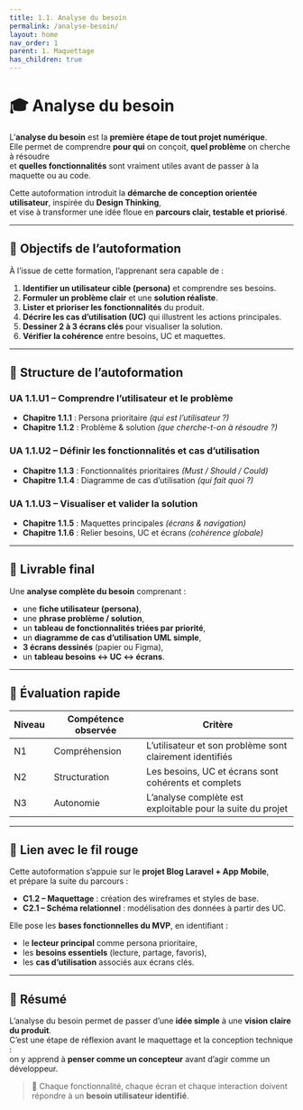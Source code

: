 ```yaml
---
title: 1.1. Analyse du besoin 
permalink: /analyse-besoin/
layout: home
nav_order: 1
parent: 1. Maquettage
has_children: true
---
```



# 🎓 Analyse du besoin

L’**analyse du besoin** est la **première étape de tout projet numérique**.  
Elle permet de comprendre **pour qui** on conçoit, **quel problème** on cherche à résoudre  
et **quelles fonctionnalités** sont vraiment utiles avant de passer à la maquette ou au code.  

Cette autoformation introduit la **démarche de conception orientée utilisateur**, inspirée du **Design Thinking**,  
et vise à transformer une idée floue en **parcours clair, testable et priorisé**.

---

## 🎯 Objectifs de l’autoformation

À l’issue de cette formation, l’apprenant sera capable de :

1. **Identifier un utilisateur cible (persona)** et comprendre ses besoins.  
2. **Formuler un problème clair** et une **solution réaliste**.  
3. **Lister et prioriser les fonctionnalités** du produit.  
4. **Décrire les cas d’utilisation (UC)** qui illustrent les actions principales.  
5. **Dessiner 2 à 3 écrans clés** pour visualiser la solution.  
6. **Vérifier la cohérence** entre besoins, UC et maquettes.

---

## 🧩 Structure de l’autoformation

### UA 1.1.U1 – Comprendre l’utilisateur et le problème
- **Chapitre 1.1.1** : Persona prioritaire *(qui est l’utilisateur ?)*  
- **Chapitre 1.1.2** : Problème & solution *(que cherche-t-on à résoudre ?)*  

### UA 1.1.U2 – Définir les fonctionnalités et cas d’utilisation
- **Chapitre 1.1.3** : Fonctionnalités prioritaires *(Must / Should / Could)*  
- **Chapitre 1.1.4** : Diagramme de cas d’utilisation *(qui fait quoi ?)*  

### UA 1.1.U3 – Visualiser et valider la solution
- **Chapitre 1.1.5** : Maquettes principales *(écrans & navigation)*  
- **Chapitre 1.1.6** : Relier besoins, UC et écrans *(cohérence globale)*  

---

## 📄 Livrable final

Une **analyse complète du besoin** comprenant :  
- une **fiche utilisateur (persona)**,  
- une **phrase problème / solution**,  
- un **tableau de fonctionnalités triées par priorité**,  
- un **diagramme de cas d’utilisation UML simple**,  
- **3 écrans dessinés** (papier ou Figma),  
- un **tableau besoins ↔ UC ↔ écrans**.

---

## 🧪 Évaluation rapide

| Niveau | Compétence observée | Critère |
| ------- | ------------------- | -------- |
| N1 | Compréhension | L’utilisateur et son problème sont clairement identifiés |
| N2 | Structuration | Les besoins, UC et écrans sont cohérents et complets |
| N3 | Autonomie | L’analyse complète est exploitable pour la suite du projet |

---

## 🔗 Lien avec le fil rouge

Cette autoformation s’appuie sur le **projet Blog Laravel + App Mobile**,  
et prépare la suite du parcours :  

- **C1.2 – Maquettage** : création des wireframes et styles de base.  
- **C2.1 – Schéma relationnel** : modélisation des données à partir des UC.

Elle pose les **bases fonctionnelles du MVP**, en identifiant :  
- le **lecteur principal** comme persona prioritaire,  
- les **besoins essentiels** (lecture, partage, favoris),  
- les **cas d’utilisation** associés aux écrans clés.

---

## 🧾 Résumé

L’analyse du besoin permet de passer d’une **idée simple** à une **vision claire du produit**.  
C’est une étape de réflexion avant le maquettage et la conception technique :  
on y apprend à **penser comme un concepteur** avant d’agir comme un développeur.  

> 🎯 Chaque fonctionnalité, chaque écran et chaque interaction doivent répondre à un **besoin utilisateur identifié**.
